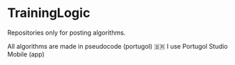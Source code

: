# TrainingLogic
Repositories only for posting algorithms.

All algorithms are made in pseudocode (portugol) 🇧🇷
I use Portugol Studio Mobile (app)
